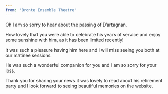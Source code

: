 ```yaml
---
from: 'Bronte Ensemble Theatre'
---
```


Oh I am so sorry to hear about the passing of D’artagnan. 

How lovely that you were able to celebrate his years of service and enjoy some sunshine with him, as it has been limited recently! 

It was such a pleasure having him here and I will miss seeing you both at our matinee sessions. 

He was such a wonderful companion for you and I am so sorry for your loss.  

Thank you for sharing your news it was lovely to read about his retirement party and I look forward to seeing beautiful memories on the website. 